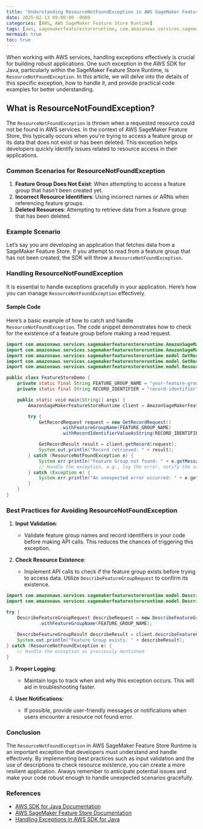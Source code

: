 ```yaml
---
title: "Understanding ResourceNotFoundException in AWS SageMaker Feature Store Runtime"
date: 2025-02-13 09:00:00 -0000
categories: [AWS, AWS SageMaker Feature Store Runtime]
tags: [aws, sagemakerfeaturestoreruntime, com.amazonaws.services.sagemakerfeaturestoreruntime.model]
mermaid: true
toc: true
---
```



When working with AWS services, handling exceptions effectively is crucial for building robust applications. One such exception in the AWS SDK for Java, particularly within the SageMaker Feature Store Runtime, is `ResourceNotFoundException`. In this article, we will delve into the details of this specific exception, how to handle it, and provide practical code examples for better understanding.

## What is ResourceNotFoundException?

The `ResourceNotFoundException` is thrown when a requested resource could not be found in AWS services. In the context of AWS SageMaker Feature Store, this typically occurs when you're trying to access a feature group or its data that does not exist or has been deleted. This exception helps developers quickly identify issues related to resource access in their applications.

### Common Scenarios for ResourceNotFoundException

1. **Feature Group Does Not Exist**: When attempting to access a feature group that hasn’t been created yet.
2. **Incorrect Resource Identifiers**: Using incorrect names or ARNs when referencing feature groups.
3. **Deleted Resources**: Attempting to retrieve data from a feature group that has been deleted.

### Example Scenario

Let’s say you are developing an application that fetches data from a SageMaker Feature Store. If you attempt to read from a feature group that has not been created, the SDK will throw a `ResourceNotFoundException`.

### Handling ResourceNotFoundException

It is essential to handle exceptions gracefully in your application. Here’s how you can manage `ResourceNotFoundException` effectively.

#### Sample Code

Here’s a basic example of how to catch and handle `ResourceNotFoundException`. The code snippet demonstrates how to check for the existence of a feature group before making a read request.

```java
import com.amazonaws.services.sagemakerfeaturestoreruntime.AmazonSageMakerFeatureStoreRuntime;
import com.amazonaws.services.sagemakerfeaturestoreruntime.AmazonSageMakerFeatureStoreRuntimeClientBuilder;
import com.amazonaws.services.sagemakerfeaturestoreruntime.model.GetRecordRequest;
import com.amazonaws.services.sagemakerfeaturestoreruntime.model.GetRecordResult;
import com.amazonaws.services.sagemakerfeaturestoreruntime.model.ResourceNotFoundException;

public class FeatureStoreDemo {
    private static final String FEATURE_GROUP_NAME = "your-feature-group-name"; // Replace with your feature group name
    private static final String RECORD_IDENTIFIER = "record-identifier"; // Replace with your record identifier

    public static void main(String[] args) {
        AmazonSageMakerFeatureStoreRuntime client = AmazonSageMakerFeatureStoreRuntimeClientBuilder.defaultClient();

        try {
            GetRecordRequest request = new GetRecordRequest()
                    .withFeatureGroupName(FEATURE_GROUP_NAME)
                    .withRecordIdentifierValueAsString(RECORD_IDENTIFIER);

            GetRecordResult result = client.getRecord(request);
            System.out.println("Record retrieved: " + result);
        } catch (ResourceNotFoundException e) {
            System.err.println("Feature Group not found: " + e.getMessage());
            // Handle the exception, e.g., log the error, notify the user, etc.
        } catch (Exception e) {
            System.err.println("An unexpected error occurred: " + e.getMessage());
        }
    }
}
```

### Best Practices for Avoiding ResourceNotFoundException

1. **Input Validation**:
   - Validate feature group names and record identifiers in your code before making API calls. This reduces the chances of triggering this exception.

2. **Check Resource Existence**:
   - Implement API calls to check if the feature group exists before trying to access data. Utilize `DescribeFeatureGroupRequest` to confirm its existence.

```java
import com.amazonaws.services.sagemakerfeaturestoreruntime.model.DescribeFeatureGroupRequest;
import com.amazonaws.services.sagemakerfeaturestoreruntime.model.DescribeFeatureGroupResult;

try {
    DescribeFeatureGroupRequest describeRequest = new DescribeFeatureGroupRequest()
            .withFeatureGroupName(FEATURE_GROUP_NAME);
    
    DescribeFeatureGroupResult describeResult = client.describeFeatureGroup(describeRequest);
    System.out.println("Feature Group exists: " + describeResult);
} catch (ResourceNotFoundException e) {
    // Handle the exception as previously mentioned
}
```

3. **Proper Logging**:
   - Maintain logs to track when and why this exception occurs. This will aid in troubleshooting faster.

4. **User Notifications**:
   - If possible, provide user-friendly messages or notifications when users encounter a resource not found error.

### Conclusion

The `ResourceNotFoundException` in AWS SageMaker Feature Store Runtime is an important exception that developers must understand and handle effectively. By implementing best practices such as input validation and the use of descriptions to check resource existence, you can create a more resilient application. Always remember to anticipate potential issues and make your code robust enough to handle unexpected scenarios gracefully.

### References

- [AWS SDK for Java Documentation](https://docs.aws.amazon.com/sdk-for-java/latest/developer-guide/home.html)
- [AWS SageMaker Feature Store Documentation](https://docs.aws.amazon.com/sagemaker/latest/dg/feature-store.html)
- [Handling Exceptions in AWS SDK for Java](https://docs.aws.amazon.com/sdk-for-java/latest/developer-guide/exception-handling.html)

